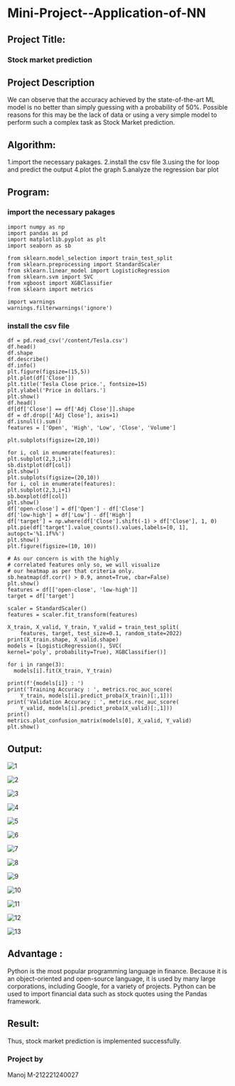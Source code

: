# Mini-Project--Application-of-NN

## Project Title:
### Stock market prediction
## Project Description 
   We can observe that the accuracy achieved by the state-of-the-art ML model is no better than simply guessing with a probability of 50%. Possible reasons for this may be the lack of data or using a very simple model to perform such a complex task as Stock Market prediction.
## Algorithm:
1.import the necessary pakages.
2.install the csv file
3.using the for loop and predict the output
4.plot the graph
5.analyze the regression bar plot

## Program:
###                        import the necessary pakages
~~~
import numpy as np
import pandas as pd
import matplotlib.pyplot as plt
import seaborn as sb

from sklearn.model_selection import train_test_split
from sklearn.preprocessing import StandardScaler
from sklearn.linear_model import LogisticRegression
from sklearn.svm import SVC
from xgboost import XGBClassifier
from sklearn import metrics

import warnings
warnings.filterwarnings('ignore')
~~~
###                       install the csv file
~~~
df = pd.read_csv('/content/Tesla.csv')
df.head()
df.shape
df.describe()
df.info()
plt.figure(figsize=(15,5))
plt.plot(df['Close'])
plt.title('Tesla Close price.', fontsize=15)
plt.ylabel('Price in dollars.')
plt.show()
df.head()
df[df['Close'] == df['Adj Close']].shape
df = df.drop(['Adj Close'], axis=1)
df.isnull().sum()
features = ['Open', 'High', 'Low', 'Close', 'Volume']

plt.subplots(figsize=(20,10))

for i, col in enumerate(features):
plt.subplot(2,3,i+1)
sb.distplot(df[col])
plt.show()
plt.subplots(figsize=(20,10))
for i, col in enumerate(features):
plt.subplot(2,3,i+1)
sb.boxplot(df[col])
plt.show()
df['open-close'] = df['Open'] - df['Close']
df['low-high'] = df['Low'] - df['High']
df['target'] = np.where(df['Close'].shift(-1) > df['Close'], 1, 0)
plt.pie(df['target'].value_counts().values,labels=[0, 1], autopct='%1.1f%%')
plt.show()
plt.figure(figsize=(10, 10))

# As our concern is with the highly
# correlated features only so, we will visualize
# our heatmap as per that criteria only.
sb.heatmap(df.corr() > 0.9, annot=True, cbar=False)
plt.show()
features = df[['open-close', 'low-high']]
target = df['target']

scaler = StandardScaler()
features = scaler.fit_transform(features)

X_train, X_valid, Y_train, Y_valid = train_test_split(
	features, target, test_size=0.1, random_state=2022)
print(X_train.shape, X_valid.shape)
models = [LogisticRegression(), SVC(
kernel='poly', probability=True), XGBClassifier()]

for i in range(3):
  models[i].fit(X_train, Y_train)

print(f'{models[i]} : ')
print('Training Accuracy : ', metrics.roc_auc_score(
	Y_train, models[i].predict_proba(X_train)[:,1]))
print('Validation Accuracy : ', metrics.roc_auc_score(
	Y_valid, models[i].predict_proba(X_valid)[:,1]))
print()
metrics.plot_confusion_matrix(models[0], X_valid, Y_valid)
plt.show()
~~~

## Output:

![1](https://user-images.githubusercontent.com/94588708/206670363-35c05133-31a9-4754-9083-9d71981cabc7.png)

![2](https://user-images.githubusercontent.com/94588708/206670381-852506c1-dc85-4de2-80a6-3bf958a4ee42.png)

![3](https://user-images.githubusercontent.com/94588708/206670396-e101a966-4e36-49f4-9a74-06e92c006435.png)

![4](https://user-images.githubusercontent.com/94588708/206670413-06c10e3f-99ad-401d-ac12-651c63c86471.png)

![5](https://user-images.githubusercontent.com/94588708/206670431-551c2bca-5d17-4a3c-b18f-c1509c3c36f7.png)

![6](https://user-images.githubusercontent.com/94588708/206670488-952ce015-68a3-4bef-88f7-1343278e0800.png)

![7](https://user-images.githubusercontent.com/94588708/206670512-cd72c675-5e62-4cc7-86d6-214d7d1ffa90.png)

![8](https://user-images.githubusercontent.com/94588708/206670573-1bc1387d-7b73-4e22-8234-b7b8a4a3f073.png)

![9](https://user-images.githubusercontent.com/94588708/206670624-43d0bd32-488f-4a42-bbca-1bb367d023d4.png)

![10](https://user-images.githubusercontent.com/94588708/206670649-152899db-5ead-4340-9472-5852ca5b7525.png)

![11](https://user-images.githubusercontent.com/94588708/206670695-79c5701a-e4a7-4b4f-8ec1-900f0c55e1a3.png)

![12](https://user-images.githubusercontent.com/94588708/206670716-58e0cc81-edbc-4940-a4e9-634ff7990e67.png)

![13](https://user-images.githubusercontent.com/94588708/206670747-2e9f820f-2cb3-41dc-b598-d91292306f53.png)

## Advantage :
Python is the most popular programming language in finance. Because it is an object-oriented and open-source language, it is used by many large corporations, including Google, for a variety of projects. Python can be used to import financial data such as stock quotes using the Pandas framework.
## Result:
Thus, stock market prediction is implemented successfully.

### Project by
Manoj M-212221240027
